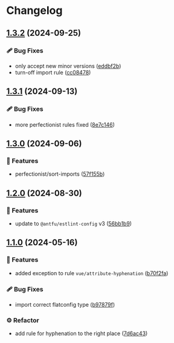 # Changelog

## [1.3.2](https://github.com/Tresjs/eslint-config/compare/1.3.1...1.3.2) (2024-09-25)


### 🩹 Bug Fixes

* only accept new minor versions ([eddbf2b](https://github.com/Tresjs/eslint-config/commit/eddbf2b958a9d0661c1151035b4ece85955aab43))
* turn-off import rule ([cc08478](https://github.com/Tresjs/eslint-config/commit/cc08478cc36b41d6ce54dca7b737fb8b2d113d84))

## [1.3.1](https://github.com/tresjs/eslint-config/compare/1.3.0...1.3.1) (2024-09-13)


### 🩹 Bug Fixes

* more perfectionist rules fixed ([8e7c146](https://github.com/tresjs/eslint-config/commit/8e7c1466bba6070d159802a1ce5ad9c53073e526))

## [1.3.0](https://github.com/tresjs/eslint-config/compare/1.2.0...1.3.0) (2024-09-06)


### 🚀 Features

* perfectionist/sort-imports ([57f155b](https://github.com/tresjs/eslint-config/commit/57f155b8126d2f87a9a324bab436dfae71734022))

## [1.2.0](https://github.com/tresjs/eslint-config/compare/1.1.0...1.2.0) (2024-08-30)


### 🚀 Features

* update to `@antfu/estlint-config` v3 ([56bb1b9](https://github.com/tresjs/eslint-config/commit/56bb1b9acb24806597f657ad132d76171d96a33b))

## [1.1.0](https://github.com/tresjs/eslint-config/compare/1.0.0...1.1.0) (2024-05-16)


### 🚀 Features

* added exception to rule `vue/attribute-hyphenation` ([b70f2fa](https://github.com/tresjs/eslint-config/commit/b70f2fa94123751f05a4e64ff5fb1a3043757090))


### 🩹 Bug Fixes

* import correct flatconfig type ([b97879f](https://github.com/tresjs/eslint-config/commit/b97879f5d88487e93f510c18a92ecdddbfa49b55))


### ⚙️ Refactor

* add rule for hyphenation to the right place ([7d6ac43](https://github.com/tresjs/eslint-config/commit/7d6ac4383dd78192cca89de133980593b0ee0efa))

